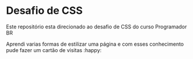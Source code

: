 

# Desafio de CSS 



Este repositório esta direcionado ao desafio de CSS do curso Programador BR



Aprendi varias formas de estilizar uma página e com esses conhecimento pude fazer um cartão de visitas :happy:



